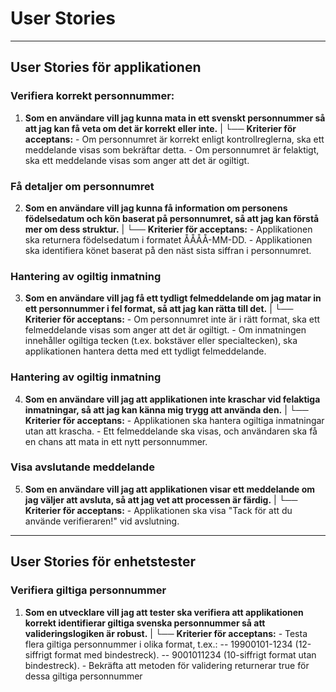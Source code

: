 ﻿
# User Stories

---

## User Stories för applikationen


### Verifiera korrekt personnummer:
1. **Som en användare vill jag kunna mata in ett svenskt personnummer så att jag kan få veta om det är korrekt eller inte.**
	|
	└── **Kriterier för acceptans:**
		- Om personnumret är korrekt enligt kontrollreglerna, ska ett meddelande visas som bekräftar detta.
		- Om personnumret är felaktigt, ska ett meddelande visas som anger att det är ogiltigt.

### Få detaljer om personnumret
2. **Som en användare vill jag kunna få information om personens födelsedatum och kön baserat på personnumret, så att jag kan förstå mer om dess struktur.**
	|
	└── **Kriterier för acceptans:**
		 - Applikationen ska returnera födelsedatum i formatet ÅÅÅÅ-MM-DD.
		 - Applikationen ska identifiera könet baserat på den näst sista siffran i personnumret.

### Hantering av ogiltig inmatning
3. **Som en användare vill jag få ett tydligt felmeddelande om jag matar in ett personnummer i fel format, så att jag kan rätta till det.**
	|
	└── **Kriterier för acceptans:**
		 - Om personnumret inte är i rätt format, ska ett felmeddelande visas som anger att det är ogiltigt.
		 - Om inmatningen innehåller ogiltiga tecken (t.ex. bokstäver eller specialtecken), ska applikationen hantera detta med ett tydligt felmeddelande.

### Hantering av ogiltig inmatning
4. **Som en användare vill jag att applikationen inte kraschar vid felaktiga inmatningar, så att jag kan känna mig trygg att använda den.**
	|
	└── **Kriterier för acceptans:**
		- Applikationen ska hantera ogiltiga inmatningar utan att krascha.
		- Ett felmeddelande ska visas, och användaren ska få en chans att mata in ett nytt personnummer.

### Visa avslutande meddelande
5. **Som en användare vill jag att applikationen visar ett meddelande om jag väljer att avsluta, så att jag vet att processen är färdig.**
	|
	└──	**Kriterier för acceptans:**
		- Applikationen ska visa "Tack för att du använde verifieraren!" vid avslutning.


---

## User Stories för enhetstester

### Verifiera giltiga personnummer
1. **Som en utvecklare vill jag att tester ska verifiera att applikationen korrekt identifierar giltiga svenska personnummer så att valideringslogiken är robust.**
	|
	└── **Kriterier för acceptans:**
		- Testa flera giltiga personnummer i olika format, t.ex.: 
		 -- 19900101-1234 (12-siffrigt format med bindestreck).
		 -- 9001011234 (10-siffrigt format utan bindestreck).
		 - Bekräfta att metoden för validering returnerar true för dessa giltiga personnummer



